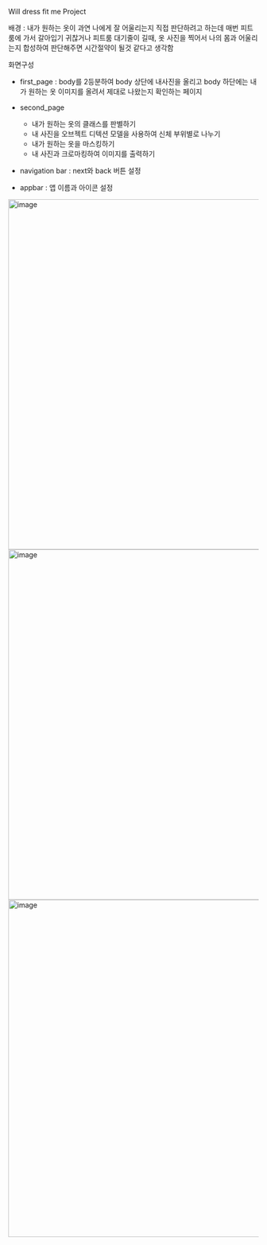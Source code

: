 Will dress fit me Project

배경 : 내가 원하는 옷이 과연 나에게 잘 어울리는지 직접 판단하려고 하는데
         매번 피트룸에 가서 갈아입기 귀찮거나 피트룸 대기줄이 길때, 옷 사진을 찍어서
         나의 몸과 어울리는지 합성하여 판단해주면 시간절약이 될것 같다고 생각함

화면구성
- first_page : body를 2등분하여 body 상단에 내사진을 올리고 body 하단에는
                     내가 원하는 옷 이미지를 올려서 제대로 나왔는지 확인하는 페이지   

- second_page
   - 내가 원하는 옷의 클래스를 판별하기
   - 내 사진을 오브젝트 디텍션 모델을 사용하여 신체 부위별로 나누기
   - 내가 원하는 옷을 마스킹하기
   - 내 사진과 크로마킹하여 이미지를 출력하기
   
- navigation bar : next와 back 버튼 설정   
   
- appbar : 앱 이름과 아이콘 설정

<img width="704" alt="image" src="https://github.com/dlclxkzk87/AIFFEL_Quest/assets/81279307/f7e6bcd3-2309-4512-8384-142167694572">
<img width="704" alt="image" src="https://github.com/dlclxkzk87/AIFFEL_Quest/assets/81279307/509273ca-ec20-4f2b-8eb2-f86227d89e0c">
<img width="678" alt="image" src="https://github.com/dlclxkzk87/AIFFEL_Quest/assets/81279307/8e6e30b4-acf1-46d8-a034-fa22e8f8a0d1">
